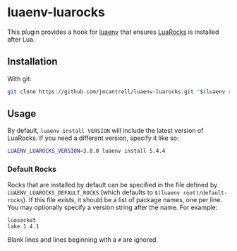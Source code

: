 # luaenv-luarocks

This plugin provides a hook for [luaenv](https://github.com/cehoffman/luaenv)
that ensures [LuaRocks](https://github.com/luarocks/luarocks) is installed after Lua.

## Installation

With git:

```sh
git clone https://github.com/jmcantrell/luaenv-luarocks.git "$(luaenv root)"/plugins/luaenv-luarocks
```

## Usage

By default, `luaenv install VERSION` will include the latest version
of LuaRocks. If you need a different version, specify it like so:

```sh
LUAENV_LUAROCKS_VERSION=3.8.0 luaenv install 5.4.4
```

### Default Rocks

Rocks that are installed by default can be specified in the file
defined by `LUAENV_LUAROCKS_DEFAULT_ROCKS` (which defaults to
`$(luaenv root)/default-rocks`). If this file exists, it should be a
list of package names, one per line. You may optionally specify a
version string after the name. For example:

    luasocket
    lake 1.4.1

Blank lines and lines beginning with a `#` are ignored.
